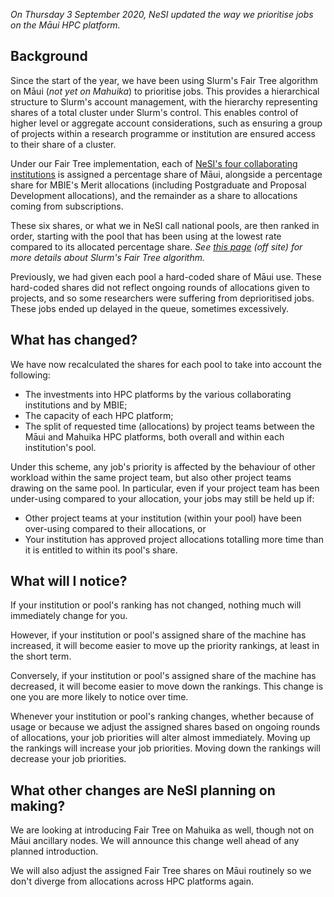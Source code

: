 *On Thursday 3 September 2020, NeSI updated the way we prioritise jobs
on the Māui HPC platform.*

## Background

Since the start of the year, we have been using Slurm's Fair Tree
algorithm on Māui (*not yet on Mahuika*) to prioritise jobs. This
provides a hierarchical structure to Slurm's account management, with
the hierarchy representing shares of a total cluster under Slurm's
control. This enables control of higher level or aggregate account
considerations, such as ensuring a group of projects within a research
programme or institution are ensured access to their share of a cluster.

Under our Fair Tree implementation, each of [NeSI's four collaborating
institutions](https://www.nesi.org.nz/about-us) is assigned a percentage
share of Māui, alongside a percentage share for MBIE's Merit allocations
(including Postgraduate and Proposal Development allocations), and the
remainder as a share to allocations coming from subscriptions.

These six shares, or what we in NeSI call national pools, are then
ranked in order, starting with the pool that has been using at the
lowest rate compared to its allocated percentage share. *See [this
page](https://slurm.schedmd.com/fair_tree.html) (off site) for more
details about Slurm's Fair Tree algorithm.*

Previously, we had given each pool a hard-coded share of Māui use. These
hard-coded shares did not reflect ongoing rounds of allocations given to
projects, and so some researchers were suffering from deprioritised
jobs. These jobs ended up delayed in the queue, sometimes excessively.

## What has changed?

We have now recalculated the shares for each pool to take into account
the following:

-   The investments into HPC platforms by the various collaborating
    institutions and by MBIE;
-   The capacity of each HPC platform;
-   The split of requested time (allocations) by project teams between
    the Māui and Mahuika HPC platforms, both overall and within each
    institution's pool.

Under this scheme, any job's priority is affected by the behaviour of
other workload within the same project team, but also other project
teams drawing on the same pool. In particular, even if your project team
has been under-using compared to your allocation, your jobs may still be
held up if:

-   Other project teams at your institution (within your pool) have been
    over-using compared to their allocations, or
-   Your institution has approved project allocations totalling more
    time than it is entitled to within its pool's share.

## What will I notice?

If your institution or pool's ranking has not changed, nothing much will
immediately change for you.

However, if your institution or pool's assigned share of the machine has
increased, it will become easier to move up the priority rankings, at
least in the short term.

Conversely, if your institution or pool's assigned share of the machine
has decreased, it will become easier to move down the rankings. This
change is one you are more likely to notice over time.

Whenever your institution or pool's ranking changes, whether because of
usage or because we adjust the assigned shares based on ongoing rounds
of allocations, your job priorities will alter almost immediately.
Moving up the rankings will increase your job priorities. Moving down
the rankings will decrease your job priorities.

## What other changes are NeSI planning on making?

We are looking at introducing Fair Tree on Mahuika as well, though not
on Māui ancillary nodes. We will announce this change well ahead of any
planned introduction.

We will also adjust the assigned Fair Tree shares on Māui routinely so
we don't diverge from allocations across HPC platforms again.
